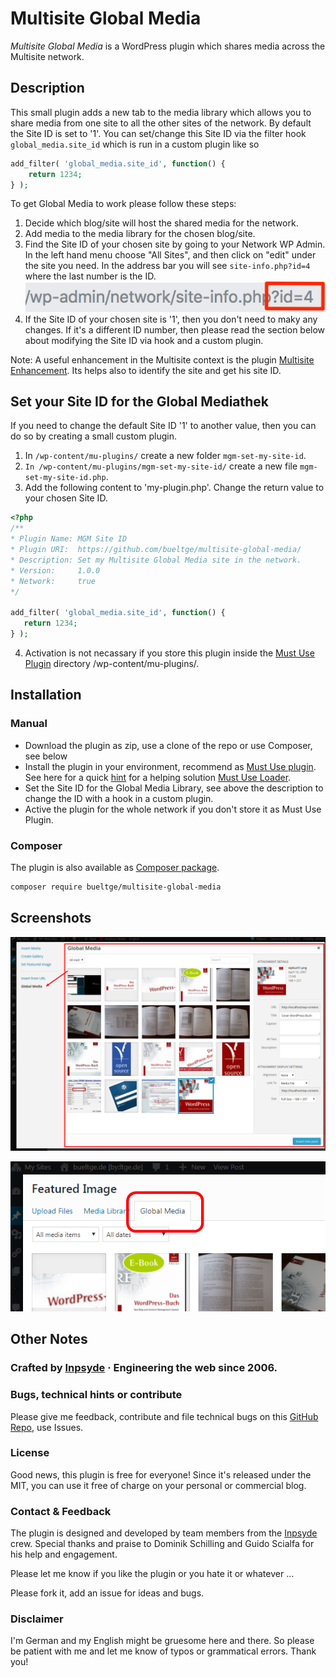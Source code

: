 # Multisite Global Media
_Multisite Global Media_ is a WordPress plugin which shares media across the Multisite network.

## Description
This small plugin adds a new tab to the media library which allows you to share media from one site to all the other sites of the network. By default the Site ID is set to '1'. You can set/change this Site ID via the filter hook `global_media.site_id` which is run in a custom plugin like so

 ```php
 add_filter( 'global_media.site_id', function() {
     return 1234;
 } );
 ```

To get Global Media to work please follow these steps:

1. Decide which blog/site will host the shared media for the network.
2. Add media to the media library for the chosen blog/site.
3. Find the Site ID of your chosen site by going to your Network WP Admin. In the left hand menu choose "All Sites", and then click on "edit" under the site you need. In the address bar you will see `site-info.php?id=4` where the last number is the ID.
![Finding the site ID](./assets/images/screenshot-site-id.png)
4. If the Site ID of your chosen site is '1', then you don't need to maky any changes. If it's a different ID number, then please read the section below about modifying the Site ID via hook and a custom plugin.

Note: A useful enhancement in the Multisite context is the plugin [Multisite Enhancement](https://github.com/bueltge/wordpress-multisite-enhancements). Its helps also to identify the site and get his site ID.


## Set your Site ID for the Global Mediathek
If you need to change the default Site ID '1' to another value, then you can do so by creating a small custom plugin.

1. In `/wp-content/mu-plugins/` create a new folder `mgm-set-my-site-id`.
2. `In /wp-content/mu-plugins/mgm-set-my-site-id/` create a new file `mgm-set-my-site-id.php`.
3. Add the following content to 'my-plugin.php'. Change the return value to your chosen Site ID.

 ```php
<?php
/**
 * Plugin Name: MGM Site ID
 * Plugin URI:  https://github.com/bueltge/multisite-global-media/
 * Description: Set my Multisite Global Media site in the network.
 * Version:     1.0.0
 * Network:     true
 */

add_filter( 'global_media.site_id', function() {
    return 1234;
} );

```

4. Activation is not necassary if you store this plugin inside the [Must Use Plugin](https://codex.wordpress.org/Must_Use_Plugins) directory /wp-content/mu-plugins/.

## Installation
### Manual
* Download the plugin as zip, use a clone of the repo or use Composer, see below
* Install the plugin in your environment, recommend as [Must Use plugin](https://codex.wordpress.org/Must_Use_Plugins). See here for a quick [hint](https://github.com/bueltge/must-use-loader) for a helping solution [Must Use Loader](https://github.com/bueltge/must-use-loader).
* Set the Site ID for the Global Media Library, see above the description to change the ID with a hook in a custom plugin.
* Active the plugin for the whole network if you don't store it as Must Use Plugin.

### Composer
The plugin is also available as [Composer package](https://packagist.org/packages/bueltge/multisite-global-media).

```bash
composer require bueltge/multisite-global-media
```

## Screenshots
 ![Media Modal](./assets/images/screenshot-1.png)

 ![Usage in Featured Image](./assets/images/screenshot-2.png)

## Other Notes

### Crafted by [Inpsyde](https://inpsyde.com) &middot; Engineering the web since 2006.

### Bugs, technical hints or contribute
Please give me feedback, contribute and file technical bugs on this
[GitHub Repo](https://github.com/bueltge/Multisite-Global-Media/issues), use Issues.

### License
Good news, this plugin is free for everyone! Since it's released under the MIT, you can use it free of charge on your personal or commercial blog.

### Contact & Feedback
The plugin is designed and developed by team members from the [Inpsyde](https://inpsyde.com/) crew. Special thanks and praise to Dominik Schilling and Guido Scialfa for his help and engagement.

Please let me know if you like the plugin or you hate it or whatever ...

Please fork it, add an issue for ideas and bugs.

### Disclaimer
I'm German and my English might be gruesome here and there.
So please be patient with me and let me know of typos or grammatical errors. Thank you!

